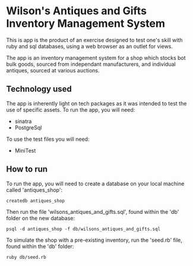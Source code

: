 # Wilson's Antiques and Gifts Inventory Management System

This is app is the product of an exercise designed to test one's skill with ruby and sql databases, using a web browser as an outlet for views.

The app is an inventory management system for a shop which stocks bot bulk goods, sourced from independant manufacturers, and individual antiques, sourced at various auctions. 

## Technology used
The app is inherently light on tech packages as it was intended to test the use of specific assets. To run the app, you will need:
- sinatra
- PostgreSql

To use the test files you will need:
- MiniTest

## How to run
To run the app, you will need to create a database on your local machine called 'antiques_shop':

`createdb antiques_shop`

Then run the file 'wilsons_antiques_and_gifts.sql', found within the 'db' folder on the new database:
  
`psql -d antiques_shop -f db/wilsons_antiques_and_gifts.sql`

To simulate the shop with a pre-existing inventory, run the 'seed.rb' file, found within the 'db' folder:

`ruby db/seed.rb`

